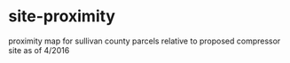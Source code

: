 # site-proximity
proximity map for sullivan county parcels relative to proposed compressor site as of 4/2016
